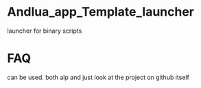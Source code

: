 # Andlua_app_Template_launcher
launcher for binary scripts
# FAQ
can be used. both alp and just look at the project on github itself
